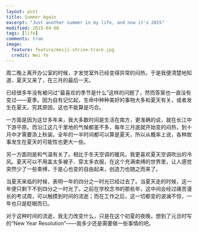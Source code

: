 ```yaml
---
layout: post
title: Summer Again
excerpt: "Just another summer in my life, and now it's 2015"
modified: 2015-04-08
tags: [life]
comments: true
image:
  feature: feature/meiji-shrine-track.jpg
  credit: Wei Ye
---
```


周二晚上离开办公室的时候，才发觉室外已经变得异常的闷热，于是我便清楚地知道，夏天又来了，在三月的最后一天。

已经很多年没有被问过“最喜欢的季节是什么”这样的问题了，然而答案也一直没有变过——夏季。因为自有记忆起，生命中种种美好的事物大多和夏天有关，或者发生在夏天。究其原因，这也不能算是巧合。

一方面是因为这廿多年来，我大多数时间是生活在南方，更准确的说，就在长江中下游平原。而沿江这几千里地的气候都差不多，每年三月底就开始变的闷热，到十月中才需要添上秋装。全年的一半时间都可以算是夏天，所以从概率上说，各种故事发生在夏天的可能性也更大一些。

另一方面则是和气温有关了。相比于冬天空调的暖风，我更喜欢夏天空调吹出的冷风。夏天可以不用盖太多被子、穿太多衣服，在这个充满束缚的世界里，让人感觉突然少了一些束缚，于是心也变的自由起来，创造力也随之而来了。

当夏天来临的时候，表明一年的四分之一时光已经过去了。当夏天走的时候，这一年便只剩下不到四分之一时光了。之前在学校念书的那些年，这中间会经过痛苦漫长的考试周，可以触摸到时间的流逝；而在工作之后，这一切都变的波澜不惊，一年也只是眨眼而已。

对于这种时间的流逝，我无力改变什么，只是在这个初夏的夜晚，想到了元旦时写的“New Year Resolution”——我多少还是需要做一些事情的吧。
